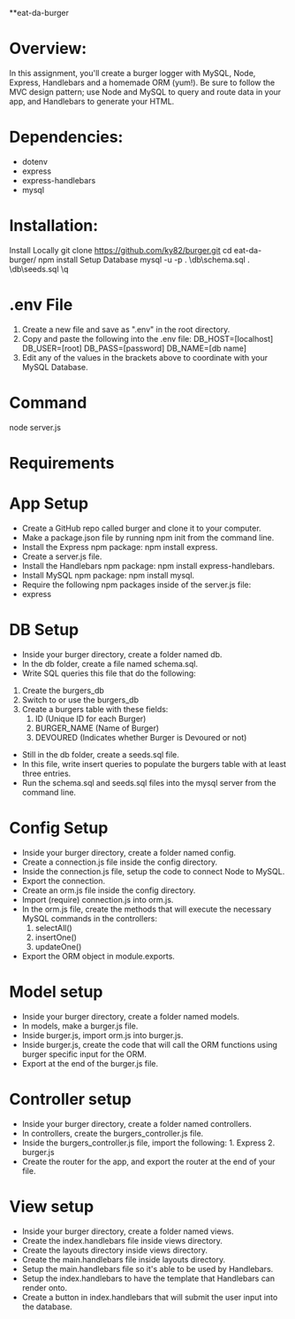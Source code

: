 **eat-da-burger

# Overview:
In this assignment, you'll create a burger logger with MySQL, Node, Express, Handlebars and a homemade ORM (yum!). Be sure to follow the MVC design pattern; use Node and MySQL to query and route data in your app, and Handlebars to generate your HTML.

# Dependencies:
- dotenv
- express
- express-handlebars
- mysql

# Installation:

Install Locally
git clone https://github.com/ky82/burger.git
cd eat-da-burger/
npm install
Setup Database
mysql -u <Your MySQL Username> -p
<Your MySQL Password>
\. \db\schema.sql
\. \db\seeds.sql
\q
# .env File
  
1. Create a new file and save as ".env" in the root directory.
2. Copy and paste the following into the .env file:
    DB_HOST=[localhost]
    DB_USER=[root]
    DB_PASS=[password]
    DB_NAME=[db name]
3. Edit any of the values in the brackets above to coordinate with your MySQL Database.
# Command
node server.js

# Requirements

# App Setup
 - Create a GitHub repo called burger and clone it to your computer.
 - Make a package.json file by running npm init from the command line.
 - Install the Express npm package: npm install express.
 - Create a server.js file.
 - Install the Handlebars npm package: npm install express-handlebars.
 - Install MySQL npm package: npm install mysql.
 - Require the following npm packages inside of the server.js file:
 - express
# DB Setup
- Inside your burger directory, create a folder named db.
- In the db folder, create a file named schema.sql.
- Write SQL queries this file that do the following:
 1. Create the burgers_db
 2. Switch to or use the burgers_db
 3. Create a burgers table with these fields:
    1. ID (Unique ID for each Burger)
    2. BURGER_NAME (Name of Burger)
    3. DEVOURED (Indicates whether Burger is Devoured or not)
- Still in the db folder, create a seeds.sql file.
- In this file, write insert queries to populate the burgers table with at least three entries.
-  Run the schema.sql and seeds.sql files into the mysql server from the command line.
# Config Setup
- Inside your burger directory, create a folder named config.
- Create a connection.js file inside the config directory.
- Inside the connection.js file, setup the code to connect Node to MySQL.
- Export the connection.
- Create an orm.js file inside the config directory.
- Import (require) connection.js into orm.js.
- In the orm.js file, create the methods that will execute the necessary MySQL commands in the controllers:
    1. selectAll()
    2. insertOne()
    3. updateOne()
- Export the ORM object in module.exports.
# Model setup
- Inside your burger directory, create a folder named models.
- In models, make a burger.js file.
- Inside burger.js, import orm.js into burger.js.
- Inside burger.js, create the code that will call the ORM functions using burger specific input for the ORM.
- Export at the end of the burger.js file.
# Controller setup
- Inside your burger directory, create a folder named controllers.
- In controllers, create the burgers_controller.js file.
- Inside the burgers_controller.js file, import the following:
      1. Express
      2. burger.js
- Create the router for the app, and export the router at the end of your file.
# View setup
- Inside your burger directory, create a folder named views.
- Create the index.handlebars file inside views directory.
- Create the layouts directory inside views directory.
- Create the main.handlebars file inside layouts directory.
- Setup the main.handlebars file so it's able to be used by Handlebars.
- Setup the index.handlebars to have the template that Handlebars can render onto.
- Create a button in index.handlebars that will submit the user input into the database.

